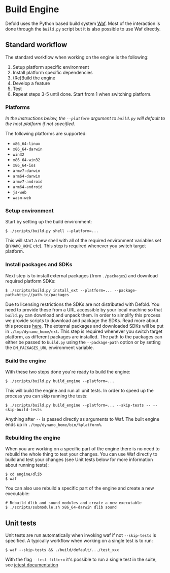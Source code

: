 # Build Engine

Defold uses the Python based build system [Waf](https://waf.io/). Most of the interaction is done through the `build.py` script but it is also possible to use Waf directly.

## Standard workflow

The standard workflow when working on the engine is the following:

1. Setup platform specific environment
2. Install platform specific dependencies
3. (Re)Build the engine
4. Develop a feature
5. Test
6. Repeat steps 3-5 until done. Start from 1 when switching platform.

### Platforms

*In the instructions below, the `--platform` argument to `build.py` will default to the host platform if not specified.*

The following platforms are supported:

* `x86_64-linux`
* `x86_64-darwin`
* `win32`
* `x86_64-win32`
* `x86_64-ios`
* `armv7-darwin`
* `arm64-darwin`
* `armv7-android`
* `arm64-android`
* `js-web`
* `wasm-web`

### Setup environment

Start by setting up the build environment:

    $ ./scripts/build.py shell --platform=...

This will start a new shell with all of the required environment variables set (`DYNAMO_HOME` etc). This step is required whenever you switch target platform.

### Install packages and SDKs

Next step is to install external packages (from `./packages`) and download required platform SDKs:

    $ ./scripts/build.py install_ext --platform=... --package-path=http://path.to/packages

Due to licensing restrictions the SDKs are not distributed with Defold. You need to provide these from a URL accessible by your local machine so that `build.py` can download and unpack them. In order to simplify this process we provide scripts to download and package the SDKs. Read more about this process [here](/scripts/package/README.md). The external packages and downloaded SDKs will be put in `./tmp/dynamo_home/ext`. This step is required whenever you switch target platform, as different packages are installed. The path to the packages can either be passed to `build.py` using the `--package-path` option or by setting the `DM_PACKAGES_URL` environment variable.


### Build the engine

With these two steps done you're ready to build the engine:

    $ ./scripts/build.py build_engine --platform=...

This will build the engine and run all unit tests. In order to speed up the process you can skip running the tests:

    $ ./scripts/build.py build_engine --platform=... --skip-tests -- --skip-build-tests

Anything after `--` is passed directly as arguments to Waf. The built engine ends up in `./tmp/dynamo_home/bin/%platform%`.

### Rebuilding the engine

When you are working on a specific part of the engine there is no need to rebuild the whole thing to test your changes. You can use Waf directly to build and test your changes (see Unit tests below for more information about running tests):

    $ cd engine/dlib
    $ waf

You can also use rebuild a specific part of the engine and create a new executable:

    # Rebuild dlib and sound modules and create a new executable
    $ ./scripts/submodule.sh x86_64-darwin dlib sound

## Unit tests

Unit tests are run automatically when invoking waf if not `--skip-tests` is specified. A typically workflow when working on a single test is to run:

    $ waf --skip-tests && ./build/default/.../test_xxx

With the flag `--test-filter=` it's possible to run a single test in the suite, see [jctest documentation](https://jcash.github.io/jctest/api/03-runtime/#command-line-options)
